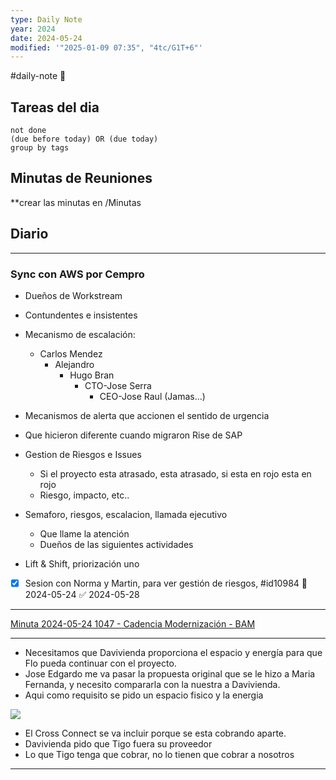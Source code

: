 ```yaml
---
type: Daily Note
year: 2024
date: 2024-05-24
modified: '"2025-01-09 07:35", "4tc/G1T+6"'
---
```

#daily-note
📝
## Tareas del dia


```tasks
not done
(due before today) OR (due today)
group by tags
```

## Minutas de Reuniones
**crear las minutas en /Minutas


## Diario


---

### Sync con AWS por Cempro
- Dueños de Workstream
- Contundentes e insistentes
- Mecanismo de escalación:
	- Carlos Mendez
		- Alejandro
			- Hugo Bran
				- CTO-Jose Serra
					- CEO-Jose Raul (Jamas...) 
- Mecanismos de alerta que accionen el sentido de urgencia
- Que hicieron diferente cuando migraron Rise de SAP
- Gestion de Riesgos e Issues
	- Si el proyecto esta atrasado, esta atrasado, si esta en rojo esta en rojo
	- Riesgo, impacto, etc..

- Semaforo, riesgos, escalacion, llamada ejecutivo
	- Que llame la atención
	- Dueños de las siguientes actividades
- Lift & Shift, priorización uno
- [x] Sesion con Norma y Martin, para ver gestión de riesgos, #id10984 📅 2024-05-24 ✅ 2024-05-28
---
[Minuta 2024-05-24 1047 - Cadencia Modernización - BAM](Minuta%202024-05-24%201047%20-%20Cadencia%20Modernización%20-%20BAM.md)


---
- Necesitamos que Davivienda proporciona el espacio y energía para que Flo pueda continuar con el proyecto.
- Jose Edgardo me va pasar la propuesta original que se le hizo a Maria Fernanda, y necesito compararla con la nuestra a Davivienda.
- Aqui como requisito se pido un espacio fisico y la energia
 
![](Pasted%20image%2020240524151505.png)

- El Cross Connect se va incluir porque se esta cobrando aparte.
- Davivienda pido que Tigo fuera su proveedor
- Lo que Tigo tenga que cobrar, no lo tienen que cobrar a nosotros


---
